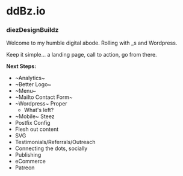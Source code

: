 # ddBz.io
### diezDesignBuildz

Welcome to my humble digital abode. Rolling with _s and Wordpress. 

Keep it simple... a landing page, call to action, go from there.

**Next Steps:**
  * ~Analytics~
  * ~Better Logo~
  * ~Menu~ 
  * ~Mailto Contact Form~ 
  * ~Wordpress~ Proper
    * What's left?
  * ~Mobile~ Steez
  * Postfix Config
  * Flesh out content
  * SVG
  * Testimonials/Referrals/Outreach
  * Connecting the dots, socially
  * Publishing 
  * eCommerce
  * Patreon
